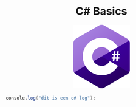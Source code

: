 <div align="center">

# C# Basics

![C# Logo](../../Assets/Img/logos/CSharp.png ":no-zoom")
</div>

``` csharp
console.log("dit is een c# log");
```